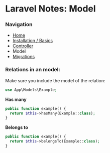 # Laravel Notes: Model

### Navigation
- [Home](https://github.com/Sjoerd-69/laravel-cheatsheet/blob/main/README.md)
- [Installation / Basics](https://github.com/Sjoerd-69/laravel-cheatsheet/blob/main/INSTALLATION.md)
- [Controller](https://github.com/Sjoerd-69/laravel-cheatsheet/blob/main/CONTROLLER.md)
- Model
- [Migrations](https://github.com/Sjoerd-69/laravel-cheatsheet/blob/main/MIGRATIONS.md)

### Relations in an model:
Make sure you include the model of the relation:
```php
use App\Models\Example;
```

**Has many**
```php
public function example() {
  return $this->hasMany(Example::class);
}
```
**Belongs to**
```php
public function example() {
  return $this->belongsTo(Example::class);
}
```

